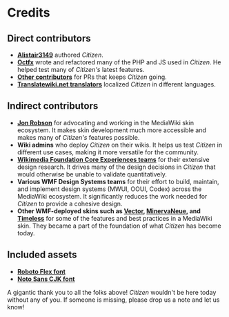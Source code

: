 # Credits

## Direct contributors
* **[Alistair3149](https://github.com/alistair3149)** authored *Citizen*.
* **[Octfx](https://github.com/octfx)** wrote and refactored many of the PHP and JS used in *Citizen*. He helped test many of *Citizen's* latest features.
* **[Other contributors](https://github.com/StarCitizenTools/mediawiki-skins-Citizen/graphs/contributors)** for PRs that keeps *Citizen* going.
* **[Translatewiki.net translators](https://translatewiki.net/wiki/Translating:Citizen_Skin)** localized *Citizen* in different languages.

## Indirect contributors
* **[Jon Robson](https://github.com/jdlrobson)** for advocating and working in the MediaWiki skin ecosystem. It makes skin development much more accessible and makes many of *Citizen's* features possible.
* **Wiki admins** who deploy *Citizen* on their wikis. It helps us test *Citizen* in different use cases, making it more versatile for the community.
* **[Wikimedia Foundation Core Experiences teams](https://www.mediawiki.org/wiki/Core_Experiences)** for their extensive design research. It drives many of the design decisions in *Citizen* that would otherwise be unable to validate quantitatively.
* **Various WMF Design Systems teams** for their effort to build, maintain, and implement design systems (MWUI, OOUI, Codex) across the MediaWiki ecosystem. It significantly reduces the work needed for *Citizen* to provide a cohesive design.
* **Other WMF-deployed skins such as [Vector](https://www.mediawiki.org/wiki/Skin:Vector), [MinervaNeue](https://www.mediawiki.org/wiki/Skin:Minerva_Neue), and [Timeless](https://www.mediawiki.org/wiki/Skin:Timeless)** for some of the features and best practices in a MediaWiki skin. They became a part of the foundation of what *Citizen* has become today.

## Included assets ##
* **[Roboto Flex font](https://github.com/googlefonts/roboto-flex)**
* **[Noto Sans CJK font](https://github.com/googlefonts/noto-cjk)**

A gigantic thank you to all the folks above! *Citizen* wouldn't be here today without any of you. If someone is missing, please drop us a note and let us know!